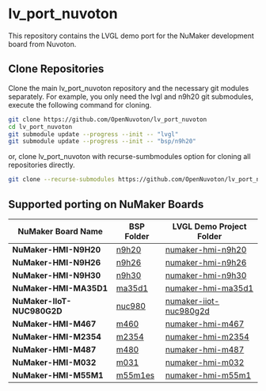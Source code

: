 # **lv_port_nuvoton**

This repository contains the LVGL demo port for the NuMaker development board from Nuvoton.

## Clone Repositories

Clone the main lv_port_nuvoton repository and the necessary git modules separately. For example, you only need the lvgl and n9h20 git submodules, execute the following command for cloning.

```bash
git clone https://github.com/OpenNuvoton/lv_port_nuvoton
cd lv_port_nuvoton
git submodule update --progress --init -- "lvgl"
git submodule update --progress --init -- "bsp/n9h20"
```

or, clone lv_port_nuvoton with recurse-sumbmodules option for cloning all repositories directly.

```bash
git clone --recurse-submodules https://github.com/OpenNuvoton/lv_port_nuvoton
```

## Supported porting on NuMaker Boards

| **NuMaker Board Name** | **BSP Folder** | **LVGL Demo Project Folder** |
| ------------------------- | ------------------------- | -------------------------- |
| **NuMaker-HMI-N9H20** | [n9h20](./bsp/n9h20) | [numaker-hmi-n9h20](./board/numaker-hmi-n9h20) |
| **NuMaker-HMI-N9H26** | [n9h26](./bsp/n9h26) | [numaker-hmi-n9h26](./board/numaker-hmi-n9h26) |
| **NuMaker-HMI-N9H30** | [n9h30](./bsp/n9h30) | [numaker-hmi-n9h30](./board/numaker-hmi-n9h30) |
| **NuMaker-HMI-MA35D1** | [ma35d1](./bsp/ma35d1) | [numaker-hmi-ma35d1](./board/numaker-hmi-ma35d1) |
| **NuMaker-IIoT-NUC980G2D** | [nuc980](./bsp/nuc980) | [numaker-iiot-nuc980g2d](./board/numaker-iiot-nuc980g2d) |
| **NuMaker-HMI-M467** | [m460](./bsp/m460) | [numaker-hmi-m467](./board/numaker-hmi-m467) |
| **NuMaker-HMI-M2354** | [m2354](./bsp/m2354) | [numaker-hmi-m2354](./board/numaker-hmi-m2354) |
| **NuMaker-HMI-M487** | [m480](./bsp/m480) | [numaker-hmi-m487](./board/numaker-hmi-m487) |
| **NuMaker-HMI-M032** | [m031](./bsp/m031) | [numaker-hmi-m032](./board/numaker-hmi-m032) |
| **NuMaker-HMI-M55M1** | [m55m1es](./bsp/m55m1) | [numaker-hmi-m55m1](./board/numaker-hmi-m55m1) |
